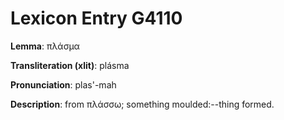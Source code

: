 # Lexicon Entry G4110

**Lemma**: πλάσμα

**Transliteration (xlit)**: plásma

**Pronunciation**: plas'-mah

**Description**:
from πλάσσω; something moulded:--thing formed.
